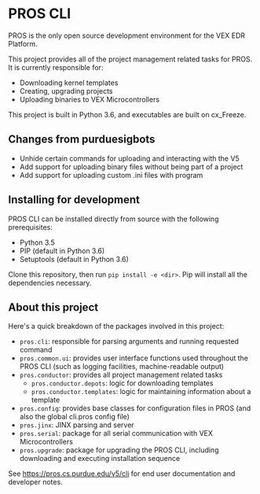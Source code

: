 # PROS CLI

PROS is the only open source development environment for the VEX EDR Platform.

This project provides all of the project management related tasks for PROS. It is currently responsible for:

- Downloading kernel templates
- Creating, upgrading projects
- Uploading binaries to VEX Microcontrollers

This project is built in Python 3.6, and executables are built on cx_Freeze.

## Changes from purduesigbots

- Unhide certain commands for uploading and interacting with the V5
- Add support for uploading binary files without being part of a project
- Add support for uploading custom .ini files with program

## Installing for development

PROS CLI can be installed directly from source with the following prerequisites:

- Python 3.5
- PIP (default in Python 3.6)
- Setuptools (default in Python 3.6)

Clone this repository, then run `pip install -e <dir>`. Pip will install all the dependencies necessary.

## About this project

Here's a quick breakdown of the packages involved in this project:

- `pros.cli`: responsible for parsing arguments and running requested command
- `pros.common.ui`: provides user interface functions used throughout the PROS CLI (such as logging facilities, machine-readable output)
- `pros.conductor`: provides all project management related tasks
  - `pros.conductor.depots`: logic for downloading templates
  - `pros.conductor.templates`: logic for maintaining information about a template
- `pros.config`: provides base classes for configuration files in PROS (and also the global cli.pros config file)
- `pros.jinx`: JINX parsing and server
- `pros.serial`: package for all serial communication with VEX Microcontrollers
- `pros.upgrade`: package for upgrading the PROS CLI, including downloading and executing installation sequence

See <https://pros.cs.purdue.edu/v5/cli> for end user documentation and developer notes.
